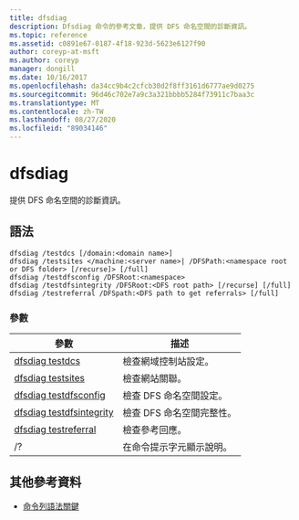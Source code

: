 ```yaml
---
title: dfsdiag
description: Dfsdiag 命令的參考文章，提供 DFS 命名空間的診斷資訊。
ms.topic: reference
ms.assetid: c0891e67-0187-4f18-923d-5623e6127f90
author: coreyp-at-msft
ms.author: coreyp
manager: dongill
ms.date: 10/16/2017
ms.openlocfilehash: da34cc9b4c2cfcb30d2f8ff3161d6777ae9d0275
ms.sourcegitcommit: 96d46c702e7a9c3a321bbbb5284f73911c7baa3c
ms.translationtype: MT
ms.contentlocale: zh-TW
ms.lasthandoff: 08/27/2020
ms.locfileid: "89034146"
---
```

# <a name="dfsdiag"></a>dfsdiag

提供 DFS 命名空間的診斷資訊。

## <a name="syntax"></a>語法

```
dfsdiag /testdcs [/domain:<domain name>]
dfsdiag /testsites </machine:<server name>| /DFSPath:<namespace root or DFS folder> [/recurse]> [/full]
dfsdiag /testdfsconfig /DFSRoot:<namespace>
dfsdiag /testdfsintegrity /DFSRoot:<DFS root path> [/recurse] [/full]
dfsdiag /testreferral /DFSpath:<DFS path to get referrals> [/full]
```

### <a name="parameters"></a>參數

| 參數 | 描述 |
| --------- | ----------- |
| [dfsdiag testdcs](dfsdiag-testdcs.md) | 檢查網域控制站設定。 |
| [dfsdiag testsites](dfsdiag-testsites.md) | 檢查網站關聯。 |
| [dfsdiag testdfsconfig](dfsdiag-testdfsconfig.md) | 檢查 DFS 命名空間設定。 |
| [dfsdiag testdfsintegrity](dfsdiag-testdfsintegrity.md) | 檢查 DFS 命名空間完整性。 |
| [dfsdiag testreferral](dfsdiag-testreferral.md) | 檢查參考回應。 |
| /? | 在命令提示字元顯示說明。 |

## <a name="additional-references"></a>其他參考資料

- [命令列語法關鍵](command-line-syntax-key.md)
